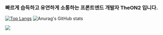 ### 빠르게 습득하고 유연하게 소통하는 프론트엔드 개발자 TheON2 입니다.

[![Top Langs](https://github-readme-stats.vercel.app/api/top-langs/?username=TheON2&layout=donut&hide=python)](https://github.com/TheON2/github-readme-stats)
![Anurag's GitHub stats](https://github-readme-stats.vercel.app/api?username=TheON2&show_icons=true&theme=Gradient)

<a href="버튼을 눌렀을 때 이동할 링크" target="_blank"><img src="https://img.shields.io/badge/뱃지레이블-배경색?style=뱃지모양&logo=로고&logoColor=로고색상"/></a>
